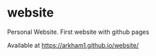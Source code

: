 # website
Personal Website. First website with github pages

Available at https://arkham1.github.io/website/
